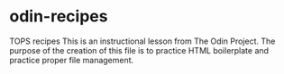 # odin-recipes
TOPS recipes
This is an instructional lesson from The Odin Project.
The purpose of the creation of this file is to practice HTML boilerplate and practice proper file management.